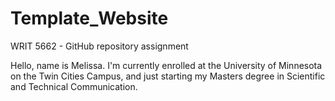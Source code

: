 # Template_Website
WRIT 5662 - GitHub repository assignment

Hello, name is Melissa.  I'm currently enrolled at the University of Minnesota on the Twin Cities Campus, and just starting my Masters degree in Scientific and Technical Communication.  
